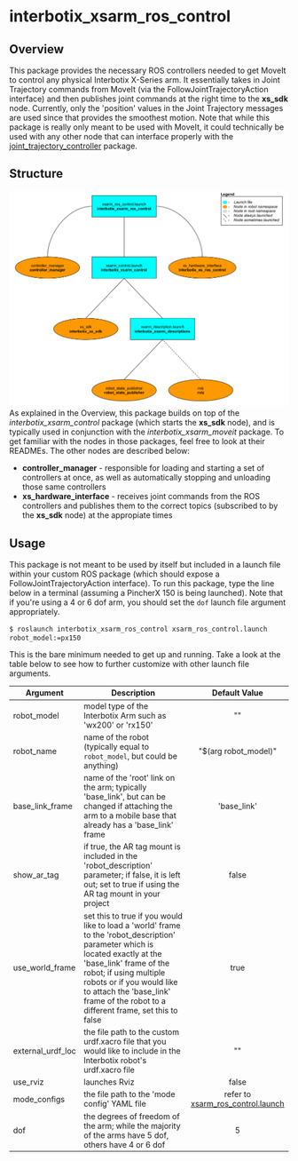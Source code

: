 # interbotix_xsarm_ros_control

## Overview
This package provides the necessary ROS controllers needed to get MoveIt to control any physical Interbotix X-Series arm. It essentially takes in Joint Trajectory commands from MoveIt (via the FollowJointTrajectoryAction interface) and then publishes joint commands at the right time to the **xs_sdk** node. Currently, only the 'position' values in the Joint Trajectory messages are used since that provides the smoothest motion. Note that while this package is really only meant to be used with MoveIt, it could technically be used with any other node that can interface properly with the [joint_trajectory_controller](http://wiki.ros.org/joint_trajectory_controller) package.

## Structure
![xsarm_ros_control_flowchart](images/xsarm_ros_control_flowchart.png)
As explained in the Overview, this package builds on top of the *interbotix_xsarm_control* package (which starts the **xs_sdk** node), and is typically used in conjunction with the *interbotix_xsarm_moveit* package. To get familiar with the nodes in those packages, feel free to look at their READMEs. The other nodes are described below:
- **controller_manager** - responsible for loading and starting a set of controllers at once, as well as automatically stopping and unloading those same controllers
- **xs_hardware_interface** - receives joint commands from the ROS controllers and publishes them to the correct topics (subscribed to by the **xs_sdk** node) at the appropiate times

## Usage
This package is not meant to be used by itself but included in a launch file within your custom ROS package (which should expose a FollowJointTrajectoryAction interface).
To run this package, type the line below in a terminal (assuming a PincherX 150 is being launched). Note that if you're using a 4 or 6 dof arm, you should set the `dof` launch file argument appropriately.
```
$ roslaunch interbotix_xsarm_ros_control xsarm_ros_control.launch robot_model:=px150
```
This is the bare minimum needed to get up and running. Take a look at the table below to see how to further customize with other launch file arguments.

| Argument | Description | Default Value |
| -------- | ----------- | :-----------: |
| robot_model | model type of the Interbotix Arm such as 'wx200' or 'rx150' | "" |
| robot_name | name of the robot (typically equal to `robot_model`, but could be anything) | "$(arg robot_model)" |
| base_link_frame | name of the 'root' link on the arm; typically 'base_link', but can be changed if attaching the arm to a mobile base that already has a 'base_link' frame| 'base_link' |
| show_ar_tag | if true, the AR tag mount is included in the 'robot_description' parameter; if false, it is left out; set to true if using the AR tag mount in your project | false |
| use_world_frame | set this to true if you would like to load a 'world' frame to the 'robot_description' parameter which is located exactly at the 'base_link' frame of the robot; if using multiple robots or if you would like to attach the 'base_link' frame of the robot to a different frame, set this to false | true |  
| external_urdf_loc | the file path to the custom urdf.xacro file that you would like to include in the Interbotix robot's urdf.xacro file| "" |
| use_rviz | launches Rviz | false |
| mode_configs | the file path to the 'mode config' YAML file | refer to [xsarm_ros_control.launch](launch/xsarm_ros_control.launch) |
| dof | the degrees of freedom of the arm; while the majority of the arms have 5 dof, others have 4 or 6 dof | 5 |

